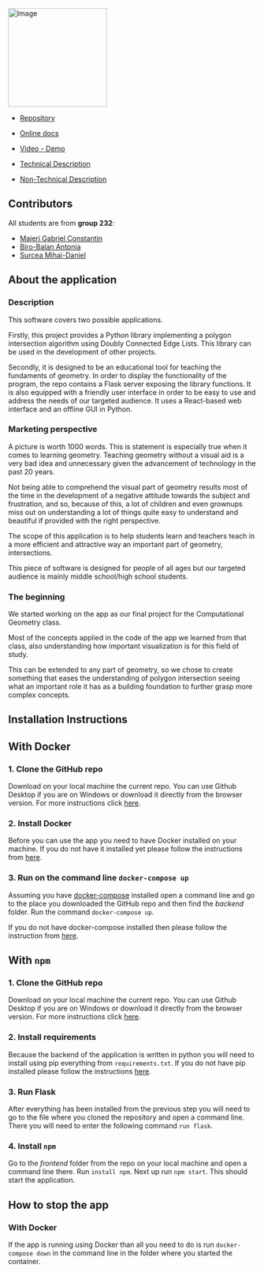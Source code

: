 <img src="https://github.com/ToniBiro/Proiect-GeomComp/blob/master/docs/logo.png?raw=true" alt="Image" width="200" height="200"/>

- [Repository](https://github.com/ToniBiro/Interseco)
- [Online docs](https://tonibiro.github.io/Interseco/index)
- [Video - Demo](https://www.youtube.com/watch?v=gdun8etOU3Y)

- [Technical Description](TechnicalDescription.md)
- [Non-Technical Description](NonTechnicalDescription.md)

## Contributors

All students are from **group 232**:

- [Majeri Gabriel Constantin](https://github.com/GabrielMajeri)
- [Biro-Balan Antonia](https://github.com/ToniBiro)
- [Surcea Mihai-Daniel](https://github.com/Treefold)

## About the application

### Description

This software covers two possible applications.

Firstly, this project provides a Python library implementing a polygon intersection algorithm using Doubly Connected Edge Lists.
This library can be used in the development of other projects.

Secondly, it is designed to be an educational tool for teaching the fundaments of geometry. In order to display the functionality of the program, the repo contains a Flask server exposing the library functions. It is also equipped with a friendly user interface in order to be easy to use and address the needs of our targeted audience. It uses a React-based web interface and an offline GUI in Python.

### Marketing perspective

A picture is worth 1000 words. This is statement is especially true when it comes to learning geometry.
Teaching geometry without a visual aid is a very bad idea and unnecessary given the advancement of technology in the past 20 years.

Not being able to comprehend the visual part of geometry results most of the time in the development of a negative attitude towards the subject and frustration, and so, because of this, a lot of children and even grownups miss out on understanding a lot of things quite easy to understand and beautiful if provided with the right perspective.

The scope of this application is to help students learn and teachers teach in a more efficient and attractive way an important part of geometry, intersections.

This piece of software is designed for people of all ages but our targeted audience is mainly middle school/high school students.

### The beginning

We started working on the app as our final project for the Computational Geometry class.

Most of the concepts applied in the code of the app we learned from that class, also understanding how important visualization is for this field of study.

This can be extended to any part of geometry, so we chose to create something that eases the understanding of polygon intersection seeing what an important role it has as a building foundation to further grasp more complex concepts.

## Installation Instructions

## With Docker

### 1. Clone the GitHub repo

Download on your local machine the current repo. You can use Github Desktop if you are on Windows or download it directly from the browser version. For more instructions click [here](https://help.github.com/en/github/creating-cloning-and-archiving-repositories/cloning-a-repository).

### 2. Install Docker

Before you can use the app you need to have Docker installed on your machine. If you do not have it installed yet please follow the instructions from [here](https://docs.docker.com/docker-for-windows/install/).

### 3. Run on the command line `docker-compose up`

Assuming you have [docker-compose](https://docs.docker.com/compose/) installed open a command line and go to the place you downloaded the GitHub repo and then find the _backend_ folder. Run the command `docker-compose up`.

If you do not have docker-compose installed then please follow the instruction from [here](https://docs.docker.com/compose/install/).

## With `npm`

### 1. Clone the GitHub repo

Download on your local machine the current repo. You can use Github Desktop if you are on Windows or download it directly from the browser version. For more instructions click [here](https://help.github.com/en/github/creating-cloning-and-archiving-repositories/cloning-a-repository).

### 2. Install requirements

Because the backend of the application is written in python you will need to install using pip everything from `requirements.txt`. If you do not have pip installed please follow the instructions [here](https://pip.pypa.io/en/stable/installing/#:~:text=Do%20I%20need%20to%20install,make%20sure%20to%20upgrade%20pip.).

### 3. Run Flask

After everything has been installed from the previous step you will need to go to the file where you cloned the repository and open a command line. There you will need to enter the following command `run flask`.

### 4. Install `npm`

Go to the _frontend_ folder from the repo on your local machine and open a command line there. Run `install npm`.
Next up run `npm start`.
This should start the application.

## How to stop the app

### With Docker

If the app is running using Docker than all you need to do is run `docker-compose down` in the command line in the folder where you started the container.
